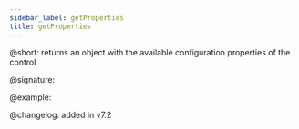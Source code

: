 ```yaml
---
sidebar_label: getProperties
title: getProperties
---
```


@short: returns an object with the available configuration properties of the control

@signature:

@example:

@changelog: added in v7.2
